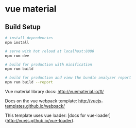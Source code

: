 # vue material


## Build Setup

``` bash
# install dependencies
npm install

# serve with hot reload at localhost:8080
npm run dev

# build for production with minification
npm run build

# build for production and view the bundle analyzer report
npm run build --report
```

Vue material library docs: http://vuematerial.io/#/

Docs on the vue webpack template: http://vuejs-templates.github.io/webpack/

This template uses vue loader: [docs for vue-loader] (http://vuejs.github.io/vue-loader).

